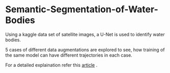 # Semantic-Segmentation-of-Water-Bodies

Using a kaggle data set of satellite images, a U-Net is used to identify water bodies. 

5 cases of different data augmentations are explored to see, how training of the same model can have different trajectories in each case. 

For a detailed explaination refer this [article](https://towardsdatascience.com/balancing-the-regularization-effect-of-data-augmentation-eb551be48374) .
